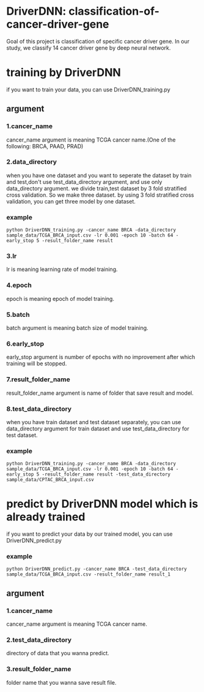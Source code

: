 # DriverDNN: classification-of-cancer-driver-gene
Goal of this project is classification of specific cancer driver gene.
In our study, we classify 14 cancer driver gene by deep neural network.

# training by DriverDNN
if you want to train your data, you can use DriverDNN_training.py
## argument
### 1.cancer_name
cancer_name argument is meaning TCGA cancer name.(One of the following: BRCA, PAAD, PRAD)

### 2.data_directory 
when you have one dataset and you want to seperate the dataset by train and test,don't use test_data_directory argument, and use only data_directory argument. 
we divide train,test dataset by 3 fold stratified cross validation. So we make three dataset. by using 3 fold stratified cross validation, you can get three model by one dataset.
### example 
    python DriverDNN_training.py -cancer_name BRCA -data_directory sample_data/TCGA_BRCA_input.csv -lr 0.001 -epoch 10 -batch 64 -early_stop 5 -result_folder_name result 

### 3.lr
lr is meaning learning rate of model training.

### 4.epoch
epoch is meaning epoch of model training.

### 5.batch
batch argument is meaning batch size of model training.

### 6.early_stop
early_stop argument is number of epochs with no improvement after which training will be stopped.

### 7.result_folder_name
result_folder_name argument is name of folder that save result and model.

### 8.test_data_directory
when you have train dataset and test dataset separately, you can use data_directory argument for train dataset and use test_data_directory for test dataset.
### example 
    python DriverDNN_training.py -cancer_name BRCA -data_directory sample_data/TCGA_BRCA_input.csv -lr 0.001 -epoch 10 -batch 64 -early_stop 5 -result_folder_name result -test_data_directory sample_data/CPTAC_BRCA_input.csv

# predict by DriverDNN model which is already trained
if you want to predict your data by our trained model, you can use DriverDNN_predict.py
### example 
    python DriverDNN_predict.py -cancer_name BRCA -test_data_directory sample_data/TCGA_BRCA_input.csv -result_folder_name result_1

## argument
### 1.cancer_name
cancer_name argument is meaning TCGA cancer name.

### 2.test_data_directory
directory of data that you wanna predict.

### 3.result_folder_name
folder name that you wanna save result file.



